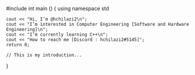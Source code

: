 #include <iostream>
int main ()
{
    using namespace std

    cout << "Hi, I’m @hchilazi2\n";
    cout << "I’m interested in Computer Engineering [Software and Hardware Engineering]\n";
    cout << "I’m currently learning C++\n";
    cout << "How to reach me [Discord : hchilazi2#5145]";
    return 0;
    
    // This is my introduction...
}
